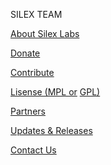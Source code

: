 ---
---
SILEX TEAM

[About Silex Labs](http://www.silexlabs.org/ "Silex Labs non profit organization")

[Donate](https://opencollective.com/silex "Silex donation page")

[Contribute](https://github.com/silexlabs/Silex/wiki/Contribute "Contribute to Silex")

[Lisense (MPL or](https://github.com/silexlabs/Silex/blob/develop/LICENSE_MPL "Silex has dual license") [GPL](https://github.com/silexlabs/Silex/blob/develop/LICENSE "GPL Silex License")[)](https://github.com/silexlabs/Silex/blob/develop/LICENSE_MPL "Silex has dual license")

[Partners](/community/#partners "Silex partners")

[Updates & Releases](https://silexlabs.us7.list-manage.com/subscribe?u=fe927d10e2d20f286e59ef0b7&id=2e1b03a5f0 "Mailing list")

[Contact Us](mailto:b2b@silex.me "Contact Silex founder")
